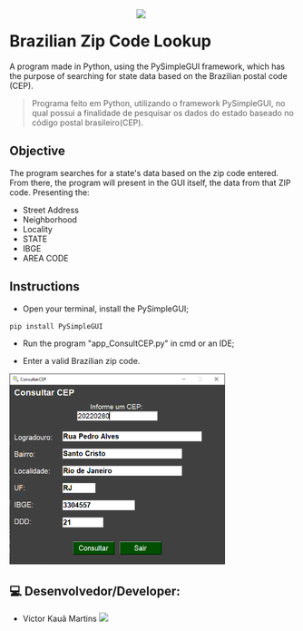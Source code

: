 <img src="https://user-images.githubusercontent.com/89159122/183317018-9ae2b0d5-a561-4ebd-91b2-4e36bbbe2846.png" width="280" align="right"/>

# Brazilian Zip Code Lookup
A program made in Python, using the PySimpleGUI framework, which has the purpose of searching for state data based on the Brazilian postal code (CEP). 
>Programa feito em Python, utilizando o framework PySimpleGUI, no qual possui a finalidade de pesquisar os dados do estado baseado no código postal brasileiro(CEP).

## Objective
The program searches for a state's data based on the zip code entered. From there, the program will present in the GUI itself, the data from that ZIP code.
Presenting the:
- Street Address
- Neighborhood
- Locality
- STATE
- IBGE
- AREA CODE

## Instructions

- Open your terminal, install the PySimpleGUI;
```txt
pip install PySimpleGUI 
```
- Run the program "app_ConsultCEP.py" in cmd or an IDE;

- Enter a valid Brazilian zip code. 
<img  src="Image/Capturegui.PNG" width="380">


## 💻 Desenvolvedor/Developer:
- Victor Kauã Martins <a href="https://github.com/victor-kaua"> <img src="https://img.shields.io/badge/github-%23100000.svg?&style=for-the-badge&logo=github&logoColor=white&link=mailto:https://github.com/victor-kaua" width="50"></a>
